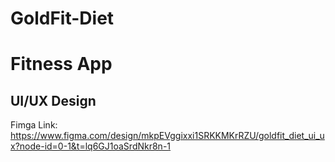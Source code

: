 # GoldFit-Diet

# Fitness App

## UI/UX Design
Fimga Link: https://www.figma.com/design/mkpEVggixxi1SRKKMKrRZU/goldfit_diet_ui_ux?node-id=0-1&t=lq6GJ1oaSrdNkr8n-1


